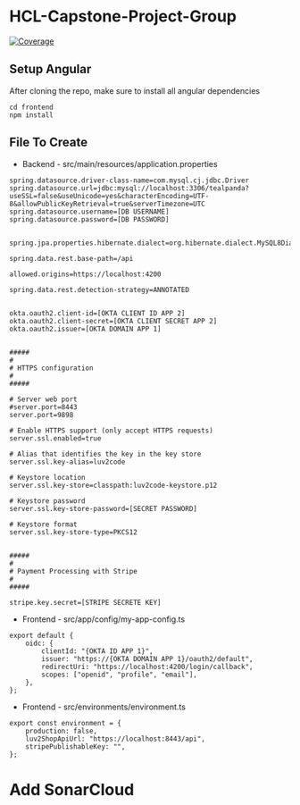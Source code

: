 # HCL-Capstone-Project-Group
[![Coverage](https://sonarcloud.io/api/project_badges/measure?project=eliakindelrosario_HCL-Group4-Capstone&metric=coverage)](https://sonarcloud.io/summary/new_code?id=eliakindelrosario_HCL-Group4-Capstone)

## Setup Angular

After cloning the repo, make sure to install all angular dependencies

```
cd frontend
npm install
```

## File To Create

-   Backend - src/main/resources/application.properties

```
spring.datasource.driver-class-name=com.mysql.cj.jdbc.Driver
spring.datasource.url=jdbc:mysql://localhost:3306/tealpanda?useSSL=false&useUnicode=yes&characterEncoding=UTF-8&allowPublicKeyRetrieval=true&serverTimezone=UTC
spring.datasource.username=[DB USERNAME]
spring.datasource.password=[DB PASSWORD]


spring.jpa.properties.hibernate.dialect=org.hibernate.dialect.MySQL8Dialect

spring.data.rest.base-path=/api

allowed.origins=https://localhost:4200

spring.data.rest.detection-strategy=ANNOTATED


okta.oauth2.client-id=[OKTA CLIENT ID APP 2]
okta.oauth2.client-secret=[OKTA CLIENT SECRET APP 2]
okta.oauth2.issuer=[OKTA DOMAIN APP 1]


#####
#
# HTTPS configuration
#
#####

# Server web port
#server.port=8443
server.port=9898

# Enable HTTPS support (only accept HTTPS requests)
server.ssl.enabled=true

# Alias that identifies the key in the key store
server.ssl.key-alias=luv2code

# Keystore location
server.ssl.key-store=classpath:luv2code-keystore.p12

# Keystore password
server.ssl.key-store-password=[SECRET PASSWORD]

# Keystore format
server.ssl.key-store-type=PKCS12


#####
#
# Payment Processing with Stripe
#
#####

stripe.key.secret=[STRIPE SECRETE KEY]

```

-   Frontend - src/app/config/my-app-config.ts

```
export default {
	oidc: {
		clientId: "{OKTA ID APP 1}",
		issuer: "https://{OKTA DOMAIN APP 1}/oauth2/default",
		redirectUri: "https://localhost:4200/login/callback",
		scopes: ["openid", "profile", "email"],
	},
};

```

-   Frontend - src/environments/environment.ts

```
export const environment = {
	production: false,
	luv2ShopApiUrl: "https://localhost:8443/api",
	stripePublishableKey: "",
};
```



# Add SonarCloud 
